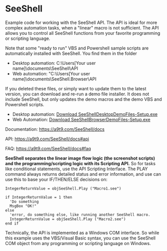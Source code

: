 # SeeShell
Example code for working with the SeeShell API. The API is ideal for more complex automation tasks, when a "linear" macro is not sufficient. The API allows you to control all SeeShell functions from your favorite programming or scripting language. 

Note that some "ready to run" VBS and Powershell sample scripts are automatically installed with SeeShell. You find them in the folder 

- Desktop automation: C:\Users\[Your user name]\documents\SeeShell\API
- Web automation: "C:\Users\[Your user name]\documents\SeeShell.Browser\API

If you deleted these files, or simply want to update them to the latest version, you can download and re-run a demo file installer. It does not include SeeShell, but only updates the demo macros and the demo VBS and Powershell scripts.

-  Desktop automation: [Download SeeShellDesktopDemoFiles-Setup.exe](http://download.a9t9.com/SeeShell/SeeShellDesktopDemoFiles-Setup.exe)
-  Web Automation: [Download SeeShellBrowserDemoFiles-Setup.exe](http://download.a9t9.com/SeeShell/SeeShellBrowserDemoFiles-Setup.exe)

Documentation: https://a9t9.com/SeeShell/docs

API:  https://a9t9.com/SeeShell/docs#api

FAQ: https://a9t9.com/SeeShell/docs#faq

**SeeShell separates the linear image flow logic (the screenshot scripts) and the programming/scripting logic with its Scripting API.** So for tasks like conditional statements, use the API Scripting Interface. The PLAY command always returns detailed status and error information, and use can use this to base your IF/THEN/ELSE decisions on:

~~~~
IntegerReturnValue = objSeeShell.Play ("Macro1.see")

if IntegerReturnValue = 1 then
  'Do something
  MsgBox "OK!"
else
  'error, do something else, like running another SeeShell macro.
  IntegerReturnValue = objSeeShell.Play ("Macro2.see")
end if
~~~~

Technically, the API is implemented as a Windows COM interface. So while this example uses the VBS/Visual Basic syntax,  you can use the SeeShell COM object from any programming or scripting language on Windows.

